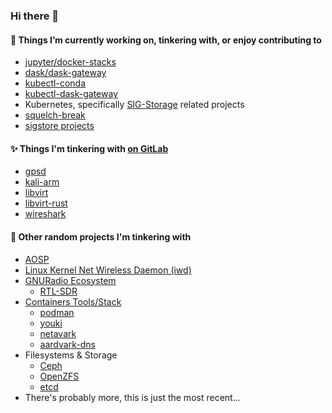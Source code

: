 ### Hi there 👋

#### 🔭 Things I’m currently working on, tinkering with, or enjoy contributing to
* [jupyter/docker-stacks](https://github.com/jupyter/docker-stacks)
* [dask/dask-gateway](https://github.com/dask/dask-gateway)
* [kubectl-conda](https://github.com/rigzba21/kubectl-conda)
* [kubectl-dask-gateway](https://github.com/rigzba21/kubectl-dask-gateway)
* Kubernetes, specifically [SIG-Storage](https://github.com/kubernetes/community/tree/master/sig-storage) related projects
* [squelch-break](https://github.com/rigzba21/squelch-break)
* [sigstore projects](https://github.com/sigstore/)

#### ✨ Things I'm tinkering with [on GitLab](https://gitlab.com/jvelando)
* [gpsd](https://gitlab.com/gpsd/gpsd)
* [kali-arm](https://gitlab.com/kalilinux/build-scripts/kali-arm) 
* [libvirt](https://gitlab.com/libvirt/libvirt)
* [libvirt-rust](https://gitlab.com/libvirt/libvirt-rust)
* [wireshark](https://gitlab.com/wireshark/wireshark)

#### 🤔 Other random projects I'm tinkering with 
* [AOSP](https://source.android.com/)
* [Linux Kernel Net Wireless Daemon (iwd)](https://iwd.wiki.kernel.org/)
* [GNURadio Ecosystem](https://www.gnuradio.org/)
    * [RTL-SDR](https://www.rtl-sdr.com/)
* [Containers Tools/Stack](https://github.com/containers)
    * [podman](https://github.com/containers/podman)
    * [youki](https://github.com/containers/youki)
    * [netavark](https://github.com/containers/netavark)
    * [aardvark-dns](https://github.com/containers/aardvark-dns)
* Filesystems & Storage
    * [Ceph](https://github.com/ceph/ceph)
    * [OpenZFS](https://github.com/openzfs/zfs)
    * [etcd](https://github.com/etcd-io/etcd)
* There's probably more, this is just the most recent...

<!--
**jvelando/jvelando** is a ✨ _special_ ✨ repository because its `README.md` (this file) appears on your profile.

Here are some ideas to get you started:

- 🔭 I’m currently working on ...
- 🌱 I’m currently learning ...
- 👯 I’m looking to collaborate on ...
- 🤔 I’m looking for help with ...
- 💬 Ask me about ...
- 📫 How to reach me: ...
- 😄 Pronouns: ...
- ⚡ Fun fact: ...
-->

